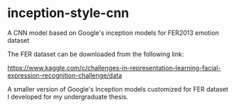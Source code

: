 # inception-style-cnn
A CNN model based on Google's inception models for FER2013 emotion dataset

The FER dataset can be downloaded from the following link:

https://www.kaggle.com/c/challenges-in-representation-learning-facial-expression-recognition-challenge/data

A smaller version of Google's Inception models customized for FER dataset I developed for my undergraduate thesis.
